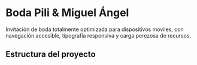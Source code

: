 # Boda Pili & Miguel Ángel

Invitación de boda totalmente optimizada para dispositivos móviles, con navegación accesible, tipografía responsiva y carga perezosa de recursos.

## Estructura del proyecto


